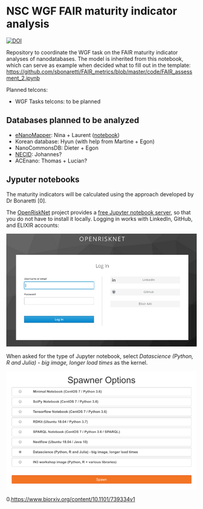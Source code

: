 # NSC WGF FAIR maturity indicator analysis

[![DOI](https://zenodo.org/badge/DOI/10.5281/zenodo.5088072.svg)](https://doi.org/10.5281/zenodo.5088072)


Repository to coordinate the WGF task on the FAIR maturity indicator analyses of nanodatabases. The model
is inherited from this notebook, which can serve as example when decided what to fill out in the template:
https://github.com/sbonaretti/FAIR_metrics/blob/master/code/FAIR_assessment_2.ipynb

Planned telcons:

* WGF Tasks telcons: to be planned 

## Databases planned to be analyzed

* [eNanoMapper](https://data.enanomapper.net/): Nina + Laurent ([notebook](FAIR_assessment_eNanoMapperDB.ipynb))
* Korean database: Hyun (with help from Martine + Egon)
* NanoCommonsDB: Dieter + Egon
* [NECID](https://perosh.eu/research-projects/perosh-projects/necid/): Johannes?
* ACEnano: Thomas + Lucian?

## Jyputer notebooks

The maturity indicators will be calculated using the approach developed by Dr Bonaretti [0].

The [OpenRiskNet](https://openrisknet.org/) project provides a 
[free Jupyter notebook server](https://jupyter.prod.openrisknet.org/), so that you do not have to
install it locally. Logging in works with LinkedIn, GitHub, and ELIXIR accounts:

![](Screenshot_20200117_163506.png)

When asked for the type of Jupyter notebook, select *Datascience (Python, R and Julia) - big image, longer load times* as the kernel.

![](Screenshot_20200507_120941.png)


0.https://www.biorxiv.org/content/10.1101/739334v1
